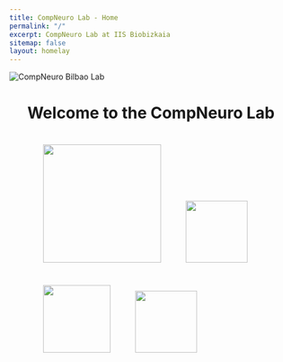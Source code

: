 ```yaml
---
title: CompNeuro Lab - Home
permalink: "/"
excerpt: CompNeuro Lab at IIS Biobizkaia
sitemap: false
layout: homelay
---
```


<div markdown="0" id="home-image">
    <img src="{{ site.url }}{{ site.baseurl }}/images/homepic/home_brain_3.jpg" alt="CompNeuro Bilbao Lab" />
</div>
<h1 style="text-align:center">Welcome to the CompNeuro Lab</h1>

<figure class="fourth image-center">
  <img src="{{ site.url }}{{ site.baseurl }}/images/logopic/Logo_compneuro.png" style="width: 210px; margin: 20px;">
  <img src="{{ site.url }}{{ site.baseurl }}/images/logopic/Logo_ehu.jpg" style="width: 110px; margin: 20px;">
  <img src="{{ site.url }}{{ site.baseurl }}/images/logopic/Logo_ikerbasque.png" style="width: 120px; margin: 20px;">
  <img src="{{ site.url }}{{ site.baseurl }}/images/logopic/Logo_biobizkaia.png" style="width: 110px; margin: 20px;">
</figure>


